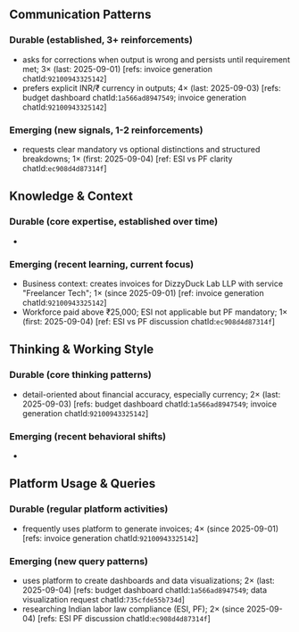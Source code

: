 ## Communication Patterns
### Durable (established, 3+ reinforcements)
- asks for corrections when output is wrong and persists until requirement met; 3× (last: 2025-09-01) [refs: invoice generation chatId:`92100943325142`]
- prefers explicit INR/₹ currency in outputs; 4× (last: 2025-09-03) [refs: budget dashboard chatId:`1a566ad8947549`; invoice generation chatId:`92100943325142`]

### Emerging (new signals, 1-2 reinforcements)
- requests clear mandatory vs optional distinctions and structured breakdowns; 1× (first: 2025-09-04) [ref: ESI vs PF clarity chatId:`ec908d4d87314f`]

## Knowledge & Context
### Durable (core expertise, established over time)
-

### Emerging (recent learning, current focus)
- Business context: creates invoices for DizzyDuck Lab LLP with service "Freelancer Tech"; 1× (since 2025-09-01) [ref: invoice generation chatId:`92100943325142`]
- Workforce paid above ₹25,000; ESI not applicable but PF mandatory; 1× (first: 2025-09-04) [ref: ESI vs PF discussion chatId:`ec908d4d87314f`]

## Thinking & Working Style
### Durable (core thinking patterns)
- detail-oriented about financial accuracy, especially currency; 2× (last: 2025-09-03) [refs: budget dashboard chatId:`1a566ad8947549`; invoice generation chatId:`92100943325142`]

### Emerging (recent behavioral shifts)
-

## Platform Usage & Queries
### Durable (regular platform activities)
- frequently uses platform to generate invoices; 4× (since 2025-09-01) [refs: invoice generation chatId:`92100943325142`]

### Emerging (new query patterns)
- uses platform to create dashboards and data visualizations; 2× (last: 2025-09-04) [refs: budget dashboard chatId:`1a566ad8947549`; data visualization request chatId:`735cfde55b734d`]
- researching Indian labor law compliance (ESI, PF); 2× (since 2025-09-04) [refs: ESI PF discussion chatId:`ec908d4d87314f`]